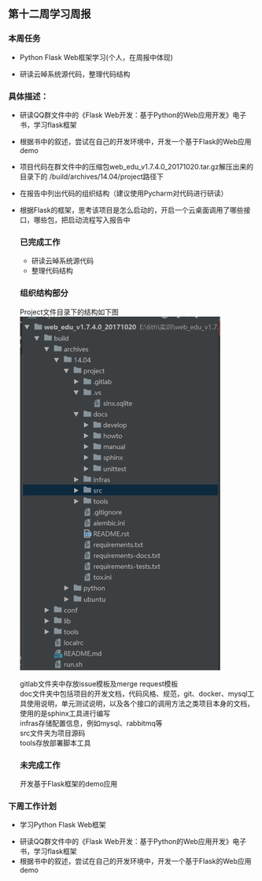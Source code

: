 ## 第十二周学习周报  

### 本周任务  

- Python Flask Web框架学习(个人，在周报中体现)  

+ 研读云晫系统源代码，整理代码结构
 
  
### 具体描述：  
- 研读QQ群文件中的《Flask Web开发：基于Python的Web应用开发》电子书，学习flask框架
+ 根据书中的叙述，尝试在自己的开发环境中，开发一个基于Flask的Web应用demo
- 项目代码在群文件中的压缩包web_edu_v1.7.4.0_20171020.tar.gz解压出来的目录下的 /build/archives/14.04/project路径下
+ 在报告中列出代码的组织结构（建议使用Pycharm对代码进行研读）
+ 根据Flask的框架，思考该项目是怎么启动的，开启一个云桌面调用了哪些接口，哪些包，把启动流程写入报告中  

  ### 已完成工作  
  - 研读云晫系统源代码  
  + 整理代码结构  
    
  ### 组织结构部分  
  Project文件目录下的结构如下图  
  ![结构](https://github.com/2019cloudcomputingpractices/CloudComputingCourse/blob/16340124-%E6%9D%8E%E8%A8%80/task5/iamges/%E7%BB%93%E6%9E%84.png)  
  
  gitlab文件夹中存放issue模板及merge request模板  
  doc文件夹中包括项目的开发文档，代码风格、规范，git、docker、mysql工具使用说明，单元测试说明，以及各个接口的调用方法之类项目本身的文档，使用的是sphinx工具进行编写  
  infras存储配置信息，例如mysql、rabbitmq等  
  src文件夹为项目源码  
  tools存放部署脚本工具
  
  ### 未完成工作  
  开发基于Flask框架的demo应用  
  
### 下周工作计划  
- 学习Python Flask Web框架
+ 研读QQ群文件中的《Flask Web开发：基于Python的Web应用开发》电子书，学习flask框架
+ 根据书中的叙述，尝试在自己的开发环境中，开发一个基于Flask的Web应用demo
    

